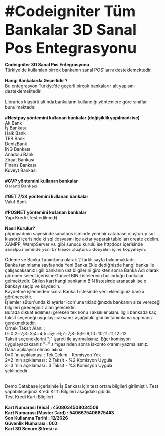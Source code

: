 <span style="font-size: 36pt;"><strong>#Codeigniter T&uuml;m Bankalar 3D Sanal Pos Entegrasyonu</strong></span><br /><br /><strong>Codeigniter 3D Sanal Pos Entegrasyonu</strong><br />T&uuml;rkiye'de kullanılan bir&ccedil;ok bankanın sanal POS'larını desteklemektedir.<br /><br /><strong>Hangi Bankalarda Ge&ccedil;erlidir ?</strong> <br />Bu entegrasyon T&uuml;rkiye'de ge&ccedil;erli bir&ccedil;ok bankaların alt yapısını desteklemektedir.<br /><br />Libraries klas&ouml;r&uuml; altında bankaların kullandığı y&ouml;ntemlere g&ouml;re sınıflar bunulmaktadır.<br /><br /><strong>#Nestpay y&ouml;ntemini kullanan bankalar (değişiklik yapılmadı ise)</strong><br />Ak Bank<br />İş Bankası<br />Halk Bank<br />TEB Bank<br />DenizBank<br />ING Bankası<br />Anadolu Bank<br />Ziraat Bankası<br />Finans Bankası<br />Kuveyt Bankası<br /><br /><strong>#GVP y&ouml;ntemini kullanan bankalar</strong><br />Garanti Bankası<br /><br /><strong>#GET 7/24 y&ouml;ntemini kullanan bankalar</strong><br />Vakıf Bank<br /><br /><strong>#POSNET y&ouml;ntemini kullanan bankalar</strong><br />Yapı Kredi (Test edilmedi)<br /><br /><strong>Nasıl Kurulur?</strong><br />phpmyadmin sayesinde sanalpos isminde yeni bir database oluşturup sql klas&ouml;r&uuml; i&ccedil;erisinde ki sql dosyasını i&ccedil;e aktar yaparak table'ları create edelim.<br />XAMPP, WampServer vs. gibi sunucu kurulu ise httpdocs i&ccedil;erisinde sanalpos isminde yeni bir klas&ouml;r oluşturup dosyaları i&ccedil;ine kopyalayın.<br /><br />&Ouml;deme ve Banka Tanımlama olarak 2 farklı sayfa bulunmaktadır.<br />Banka tanımlama sayfasında Yeni Banka Ekle dediğinizde hangi banka ile &ccedil;alışacaksanız ilgili bankanın &uuml;st bilgilerini girdikten sonra Banka Adı olarak g&ouml;r&uuml;nen select i&ccedil;erisine G&uuml;ncel BIN Listelerinin bulunduğu bankalar gelmektedir. Girilen kart hangi bankanın BIN listesinde aranacak ise o bankayı se&ccedil;ip ve kaydedin.<br />Kaydetme işleminden sonra Banka Listesinde yeni eklediğiniz banka g&ouml;r&uuml;necektir.<br />İşlemler s&uuml;tun'unda ki ayarlar icon'una tıkladığınızda bankanın size vereceği bilgileri gireceğiniz alan gelecektir.<br />Burada dikkat edilmesi gereken tek konu Taksikler alanı. İlgili bankada ka&ccedil; taksit se&ccedil;eneği uygulayacaksanız aşağıdaki gibi bir tanımlama yapmanız gerekmektedir.<br />&Ouml;rnek Taksit Alanı : 0=0;2=2;3=3;4=4;5=5;6=6;7=7;8=8;9=9;10=10;11=11;12=12<br />Taksit se&ccedil;eneklerini ";" işareti ile ayırmalısınız. Eğer komisyon uygulayacaksanız "=" simgesinden sonra iskonto oranını yazmalısınız.<br />Daha a&ccedil;ıklayıcı olması adına<br />0=0 'ın a&ccedil;ıklaması : Tek &Ccedil;ekim - Komisyon Yok<br />2=2 'nin a&ccedil;ıklaması : 2 Taksit - %2 Komisyon Uygula<br />3=3 'nin a&ccedil;ıklaması : 3 Taksit - %3 Komisyon Uygula<br />şeklindedir.<br /><br /><br />Demo Database i&ccedil;erisinde İş Bankası i&ccedil;in test ortam bilgileri girilmiştir. Test yapabileceğiniz Kredi Kartı Bilgileri aşağıdaki gibidir.<br />Test Kredi Kartı Bilgileri<br /><br /><strong>Kart Numarası (Visa) : 4508034508034509 </strong><br /><strong>Kart Numarası (Master Card) : 5406675406675403 </strong><br /><strong>Son Kullanma Tarihi : 12/2026 </strong><br /><strong>G&uuml;venlik Numarası : 000 </strong><br /><strong>Kart 3D Secure Şifresi : a</strong>
